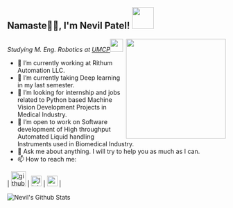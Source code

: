 <h2>Namaste🙏🏻, I'm Nevil Patel! <img src="https://media.giphy.com/media/12oufCB0MyZ1Go/giphy.gif" width="50"></h2>
<img align='right' src="https://media.giphy.com/media/M9gbBd9nbDrOTu1Mqx/giphy.gif" width="230">


<p><em>Studying M. Eng. Robotics at <a href="https://robotics.umd.edu/education/master-engineering-degree">UMCP</a><img src="https://media.giphy.com/media/WUlplcMpOCEmTGBtBW/giphy.gif" width="30"> 
</em></p>

- 🔭 I’m currently working at Rithum Automation LLC.
- 🌱 I’m currently taking Deep learning in my last semester.
- 👯 I’m looking for internship and jobs related to Python based Machine Vision Development Projects in Medical Industry.
- 👯 I’m open to work on Software development of High throughput Automated Liquid handling Instruments used in Biomedical Industry.
- 💬 Ask me about anything. I will try to help you as much as I can.
- 📫 How to reach me: 

| [<img src="https://raw.githubusercontent.com/darkmatter18/darkmatter18/master/gihub.png" alt="github logo" width="34">](https://github.com/nevil-patel7)  |  [<img src="https://raw.githubusercontent.com/darkmatter18/darkmatter18/master/linkedin.png" alt="linkedin logo" width="24">](https://www.linkedin.com/in/-nevil/) |  [<img src="https://raw.githubusercontent.com/darkmatter18/darkmatter18/master/gmail.jpeg" alt="gmail logo" width="24">](mailto:nevilpatel003@gmail.com) |

![Nevil's Github Stats](https://github-readme-stats.vercel.app/api?username=nevil-patel7&show_icons=true)
